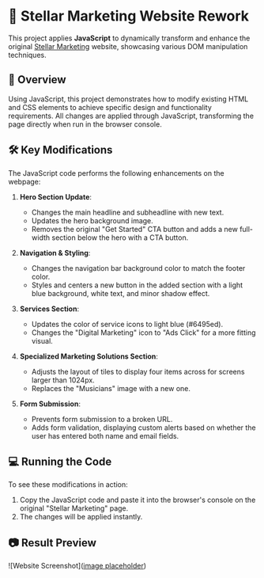 # 🌟 Stellar Marketing Website Rework

This project applies **JavaScript** to dynamically transform and enhance the original [Stellar Marketing](https://illinoistech-itm.github.io/ITMD4541-F24/lab4/) website, showcasing various DOM manipulation techniques.

## 📄 Overview
Using JavaScript, this project demonstrates how to modify existing HTML and CSS elements to achieve specific design and functionality requirements. All changes are applied through JavaScript, transforming the page directly when run in the browser console.

## 🛠️ Key Modifications
The JavaScript code performs the following enhancements on the webpage:

1. **Hero Section Update**:
   - Changes the main headline and subheadline with new text.
   - Updates the hero background image.
   - Removes the original "Get Started" CTA button and adds a new full-width section below the hero with a CTA button.

2. **Navigation & Styling**:
   - Changes the navigation bar background color to match the footer color.
   - Styles and centers a new button in the added section with a light blue background, white text, and minor shadow effect.

3. **Services Section**:
   - Updates the color of service icons to light blue (#6495ed).
   - Changes the "Digital Marketing" icon to "Ads Click" for a more fitting visual.

4. **Specialized Marketing Solutions Section**:
   - Adjusts the layout of tiles to display four items across for screens larger than 1024px.
   - Replaces the "Musicians" image with a new one.

5. **Form Submission**:
   - Prevents form submission to a broken URL.
   - Adds form validation, displaying custom alerts based on whether the user has entered both name and email fields.

## 💻 Running the Code
To see these modifications in action:
1. Copy the JavaScript code and paste it into the browser's console on the original "Stellar Marketing" page.
2. The changes will be applied instantly.

## 📷 Result Preview
![Website Screenshot]([image placeholder](https://github.com/user-attachments/assets/9a940e5b-37d1-4961-9ec2-895aed274127))

